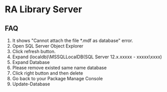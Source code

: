 # RA Library Server

## FAQ

1. It shows "Cannot attach the file *.mdf as database" error.
  1. Open SQL Server Object Explorer
  1. Click refresh button.
  1. Expand (localdb)\MSSQLLocalDB(SQL Server 12.x.xxxxx - xxxxx\xxxx)
  1. Expand Database
  1. Please remove existed same name database
  1. Click right button and then delete
  1. Go back to your Package Manage Console
  1. Update-Database
